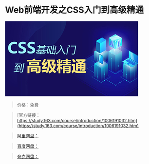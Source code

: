 # Web前端开发之CSS入门到高级精通

![img](../../../assets/study163/free/32a4d391-4f77-493e-9312-e1782535d4f2.jpg)

> 价格：免费

> [官方链接：https://study.163.com/course/introduction/1006191032.htm](https://study.163.com/course/introduction/1006191032.htm)

> [阿里网盘：]()

> [百度网盘：]()

> [夸克网盘：]()
